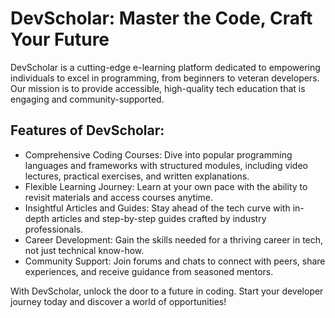 # DevScholar: Master the Code, Craft Your Future

DevScholar is a cutting-edge e-learning platform dedicated to empowering individuals to excel in programming, from beginners to veteran developers. Our mission is to provide accessible, high-quality tech education that is engaging and community-supported.

## Features of DevScholar: 

- Comprehensive Coding Courses: Dive into popular programming languages and frameworks with structured modules, including video lectures, practical exercises, and written explanations.
- Flexible Learning Journey: Learn at your own pace with the ability to revisit materials and access courses anytime.
- Insightful Articles and Guides: Stay ahead of the tech curve with in-depth articles and step-by-step guides crafted by industry professionals.
- Career Development: Gain the skills needed for a thriving career in tech, not just technical know-how.
- Community Support: Join forums and chats to connect with peers, share experiences, and receive guidance from seasoned mentors. 

With DevScholar, unlock the door to a future in coding. Start your developer journey today and discover a world of opportunities!
